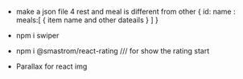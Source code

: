 * make a json file 
 4 rest and meal is different from other 
 {
    id:
    name :
    meals:[
        {
            item name and other dateails 
        }
    ]
 } 



 *   npm i swiper
* npm i @smastrom/react-rating  /// for show the rating start
* Parallax for react img 